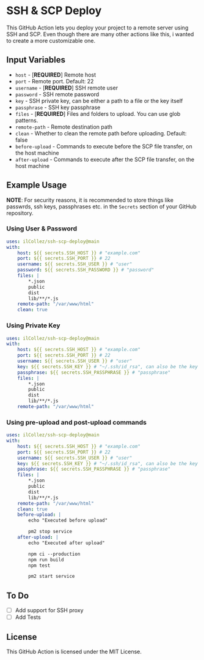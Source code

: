 # SSH & SCP Deploy
This GitHub Action lets you deploy your project to a remote server using SSH and SCP. Even though there are many other actions like this, i wanted to create a more customizable one.

## Input Variables
- `host` - [**REQUIRED**] Remote host
- `port` -  Remote port. Default: 22
- `username` - [**REQUIRED**] SSH remote user
- `password` -  SSH remote password
- `key` -  SSH private key, can be either a path to a file or the key itself
- `passphrase` -  SSH key passphrase
- `files` - [**REQUIRED**] Files and folders to upload. You can use glob patterns.
- `remote-path` -  Remote destination path
- `clean` -  Whether to clean the remote path before uploading. Default: false
- `before-upload` -  Commands to execute before the SCP file transfer, on the host machine
- `after-upload` -  Commands to execute after the SCP file transfer, on the host machine

## Example Usage
**NOTE**: For security reasons, it is recommended to store things like passwrds, ssh keys, passphrases etc. in the `Secrets` section of your GitHub repository.
### Using User & Password
```yaml
uses: ilCollez/ssh-scp-deploy@main
with:
    host: ${{ secrets.SSH_HOST }} # "example.com"
    port: ${{ secrets.SSH_PORT }} # 22
    username: ${{ secrets.SSH_USER }} # "user"
    password: ${{ secrets.SSH_PASSWORD }} # "password"
    files: |
        *.json
        public
        dist
        lib/**/*.js
    remote-path: "/var/www/html"
    clean: true
```

### Using Private Key
```yaml
uses: ilCollez/ssh-scp-deploy@main
with:
    host: ${{ secrets.SSH_HOST }} # "example.com"
    port: ${{ secrets.SSH_PORT }} # 22
    username: ${{ secrets.SSH_USER }} # "user"
    key: ${{ secrets.SSH_KEY }} # "~/.ssh/id_rsa", can also be the key itself
    passphrase: ${{ secrets.SSH_PASSPHRASE }} # "passphrase"
    files: |
        *.json
        public
        dist
        lib/**/*.js
    remote-path: "/var/www/html"
```

### Using pre-upload and post-upload commands
```yaml
uses: ilCollez/ssh-scp-deploy@main
with:
    host: ${{ secrets.SSH_HOST }} # "example.com"
    port: ${{ secrets.SSH_PORT }} # 22
    username: ${{ secrets.SSH_USER }} # "user"
    key: ${{ secrets.SSH_KEY }} # "~/.ssh/id_rsa", can also be the key itself
    passphrase: ${{ secrets.SSH_PASSPHRASE }} # "passphrase"
    files: |
        *.json
        public
        dist
        lib/**/*.js
    remote-path: "/var/www/html"
    clean: true
    before-upload: |
        echo "Executed before upload"

        pm2 stop service
    after-upload: |
        echo "Executed after upload"

        npm ci --production
        npm run build
        npm test

        pm2 start service        
```

## To Do
- [ ] Add support for SSH proxy
- [ ] Add Tests

## License
This GitHub Action is licensed under the MIT License.